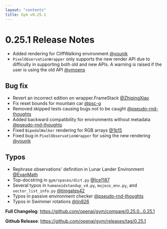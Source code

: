 ```yaml
---
layout: "contents"
title: Gym v0.25.1
---
```


# 0.25.1 Release Notes

* Added rendering for CliffWalking environment [@younik](https://github.com/younik)
* ``PixelObservationWrapper`` only supports the new render API due to difficulty in supporting both old and new APIs. A warning is raised if the user is using the old API [@vmoens](https://github.com/vmoens)

## Bug fix

* Revert an incorrect edition on wrapper.FrameStack [@ZhiqingXiao](https://github.com/ZhiqingXiao)
* Fix reset bounds for mountain car [@psc-g](https://github.com/psc-g)
* Removed skipped tests causing bugs not to be caught [@pseudo-rnd-thoughts](https://github.com/pseudo-rnd-thoughts)
* Added backward compatibility for environments without metadata [@pseudo-rnd-thoughts](https://github.com/pseudo-rnd-thoughts)
* Fixed ``BipedalWalker`` rendering for RGB arrays [@1b15](https://github.com/1b15)
* Fixed bug in ``PixelObservationWrapper`` for using the new rendering [@younik](https://github.com/younik)

## Typos

* Rephrase observations' definition in Lunar Lander Environment [@EvanMath](https://github.com/EvanMath)
* Top-docstring in ``gym/spaces/dict.py`` [@Ice1187](https://github.com/Ice1187)
* Several typos in ``humanoidstandup_v4.py``, ``mujoco_env.py``, and ``vector_list_info.py`` [@timgates42](https://github.com/timgates42)
* Typos in passive environment checker [@pseudo-rnd-thoughts](https://github.com/pseudo-rnd-thoughts)
* Typos in Swimmer rotations [@lin826](https://github.com/lin826)

**Full Changelog**: https://github.com/openai/gym/compare/0.25.0...0.25.1

**Github Release**: https://github.com/openai/gym/releases/tag/0.25.1
